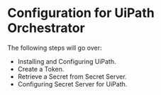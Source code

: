 [title]: # (Configuration)
[tags]: # (introduction)
[priority]: # (100)
# Configuration for UiPath Orchestrator

The following steps will go over:

* Installing and Configuring UiPath.
* Create a Token.
* Retrieve a Secret from Secret Server.
* Configuring Secret Server for UiPath.
